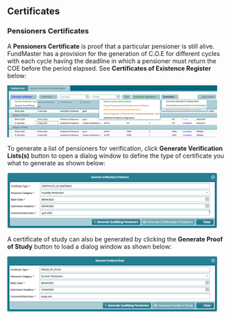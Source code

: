 ## Certificates

### Pensioners Certificates

A **Pensioners Certificate** is proof that a particular pensioner is
still alive. FundMaster has a provision for the generation of C.O.E for
different cycles with each cycle having the deadline in which a
pensioner must return the COE before the period elapsed. See
**Certificates of Existence Register** below:

<img  alt="Certificates of Existence Register" width="96%" height="auto"  class="center"  src="../.vuepress/public/pensionermedia/image52.png">


To generate a list of pensioners for verification, click **Generate
Verification Lists(s)** button to open a dialog window to define the
type of certificate you what to generate as shown below:

<img  alt="a dialog window to define the type of certificate" width="96%" height="auto"  class="center"  src="../.vuepress/public/pensionermedia/image53.png">


A certificate of study can also be generated by clicking the **Generate
Proof of Study** button to load a dialog window as shown below:

<img  alt="Generate Proof of Study dialog box" width="96%" height="auto"  class="center"  src="../.vuepress/public/pensionermedia/image54.png">
